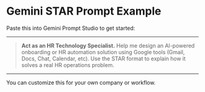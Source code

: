 # Gemini STAR Prompt Example

Paste this into Gemini Prompt Studio to get started:

---

> **Act as an HR Technology Specialist.** Help me design an AI-powered onboarding or HR automation solution using Google tools (Gmail, Docs, Chat, Calendar, etc). Use the STAR format to explain how it solves a real HR operations problem.

---

You can customize this for your own company or workflow.

